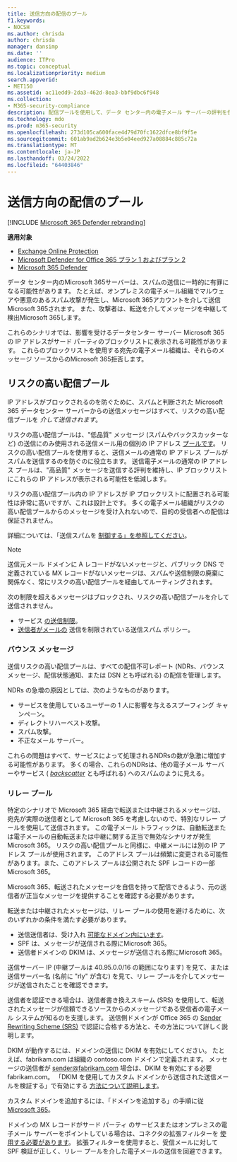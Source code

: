 ```yaml
---
title: 送信方向の配信のプール
f1.keywords:
- NOCSH
ms.author: chrisda
author: chrisda
manager: dansimp
ms.date: ''
audience: ITPro
ms.topic: conceptual
ms.localizationpriority: medium
search.appverid:
- MET150
ms.assetid: ac11edd9-2da3-462d-8ea3-bbf9dbc6f948
ms.collection:
- M365-security-compliance
description: 配信プールを使用して、データ センター内の電子メール サーバーの評判を保護するMicrosoft 365します。
ms.technology: mdo
ms.prod: m365-security
ms.openlocfilehash: 273d105ca600face4d79d70fc1622dfce8bf9f5e
ms.sourcegitcommit: 601ab9ad2b624e3b5e04eed927a08884c885c72a
ms.translationtype: MT
ms.contentlocale: ja-JP
ms.lasthandoff: 03/24/2022
ms.locfileid: "64403846"
---
```

# <a name="outbound-delivery-pools"></a>送信方向の配信のプール

[!INCLUDE [Microsoft 365 Defender rebranding](../includes/microsoft-defender-for-office.md)]

**適用対象**
- [Exchange Online Protection](exchange-online-protection-overview.md)
- [Microsoft Defender for Office 365 プラン 1 およびプラン 2](defender-for-office-365.md)
- [Microsoft 365 Defender](../defender/microsoft-365-defender.md)

データ センター内のMicrosoft 365サーバーは、スパムの送信に一時的に有罪になる可能性があります。 たとえば、オンプレミスの電子メール組織でマルウェアや悪意のあるスパム攻撃が発生し、Microsoft 365アカウントを介して送信Microsoft 365されます。 また、攻撃者は、転送を介してメッセージを中継して検出Microsoft 365します。

これらのシナリオでは、影響を受けるデータセンター サーバー Microsoft 365の IP アドレスがサード パーティのブロックリストに表示される可能性があります。 これらのブロックリストを使用する宛先の電子メール組織は、それらのメッセージ ソースからのMicrosoft 365拒否します。

## <a name="high-risk-delivery-pool"></a>リスクの高い配信プール

IP アドレスがブロックされるのを防ぐために、スパムと判断された Microsoft 365 データセンター サーバーからの送信メッセージはすべて、リスクの高い配信プールを _介して送信されます_。

リスクの高い配信プールは、"低品質" メッセージ (スパムやバックスカッターなど) の送信にのみ使用される送信メール用の個別の IP アドレス [プールです](backscatter-messages-and-eop.md)。 リスクの高い配信プールを使用すると、送信メールの通常の IP アドレス プールがスパムを送信するのを防ぐのに役立ちます。 送信電子メールの通常の IP アドレス プールは、"高品質" メッセージを送信する評判を維持し、IP ブロックリストにこれらの IP アドレスが表示される可能性を低減します。

リスクの高い配信プール内の IP アドレスが IP ブロックリストに配置される可能性は非常に高いですが、これは設計上です。 多くの電子メール組織がリスクの高い配信プールからのメッセージを受け入れないので、目的の受信者への配信は保証されません。

詳細については、「送信スパムを [制御する」を参照してください](outbound-spam-controls.md)。

> [!NOTE]
> 送信元メール ドメインに A レコードがないメッセージと、パブリック DNS で定義されている MX レコードがないメッセージは、スパムや送信制限の廃棄に関係なく、常にリスクの高い配信プールを経由してルーティングされます。
>
> 次の制限を超えるメッセージはブロックされ、リスクの高い配信プールを介して送信されません。
>
> - サービス [の送信制限](/office365/servicedescriptions/exchange-online-service-description/exchange-online-limits#sending-limits-across-office-365-options)。
> - [送信者がメールの](configure-the-outbound-spam-policy.md) 送信を制限されている送信スパム ポリシー。

### <a name="bounce-messages"></a>バウンス メッセージ

送信リスクの高い配信プールは、すべての配信不可レポート (NDRs、バウンス メッセージ、配信状態通知、または DSN とも呼ばれる) の配信を管理します。

NDRs の急増の原因としては、次のようなものがあります。

- サービスを使用しているユーザーの 1 人に影響を与えるスプーフィング キャンペーン。
- ディレクトリハーベスト攻撃。
- スパム攻撃。
- 不正なメール サーバー。

これらの問題はすべて、サービスによって処理されるNDRsの数が急激に増加する可能性があります。 多くの場合、これらのNDRsは、他の電子メール サーバーやサービス ( _[backscatter](backscatter-messages-and-eop.md)_ とも呼ばれる) へのスパムのように見える。

### <a name="relay-pool"></a>リレー プール

特定のシナリオで Microsoft 365 経由で転送または中継されるメッセージは、宛先が実際の送信者として Microsoft 365 を考慮しないので、特別なリレー プールを使用して送信されます。 この電子メール トラフィックは、自動転送または電子メールの自動転送または中継に関する正当で無効なシナリオが発生Microsoft 365。 リスクの高い配信プールと同様に、中継メールには別の IP アドレス プールが使用されます。 このアドレス プールは頻繁に変更される可能性があります。また、このアドレス プールは公開された SPF レコードの一部Microsoft 365。

Microsoft 365、転送されたメッセージを自信を持って配信できるよう、元の送信者が正当なメッセージを提供することを確認する必要があります。

転送または中継されたメッセージは、リレー プールの使用を避けるために、次のいずれかの条件を満たす必要があります。

- 送信送信者は、受け入れ [可能なドメイン内にいます](/exchange/mail-flow-best-practices/manage-accepted-domains/manage-accepted-domains)。
- SPF は、メッセージが送信される際にMicrosoft 365。
- 送信者ドメインの DKIM は、メッセージが送信される際にMicrosoft 365。

送信サーバー IP (中継プールは 40.95.0.0/16 の範囲になります) を見て、または送信サーバー名 (名前に "rly" が含む) を見て、リレー プールを介してメッセージが送信されたことを確認できます。

送信者を認証できる場合は、送信者書き換えスキーム (SRS) を使用して、転送されたメッセージが信頼できるソースからのメッセージである受信者の電子メール システムが知るのを支援します。 送信側ドメインが Office 365 の [Sender Rewriting Scheme (SRS)](/office365/troubleshoot/antispam/sender-rewriting-scheme) で認証に合格する方法と、その方法について詳しく説明します。

DKIM が動作するには、ドメインの送信に DKIM を有効にしてください。 たとえば、fabrikam.com は組織の contoso.com ドメインで定義されます。 メッセージの送信者が sender@fabrikam.com 場合は、DKIM を有効にする必要 fabrikam.com。 「DKIM を使用してカスタム ドメインから送信された送信メールを検証する」で有効にする [方法について説明します](use-dkim-to-validate-outbound-email.md)。

カスタム ドメインを追加するには、「ドメインを追加する」の手順に従[Microsoft 365](../../admin/setup/add-domain.md)。

ドメインの MX レコードがサード パーティ のサービスまたはオンプレミスの電子メール サーバーをポイントしている場合は、コネクタの拡張フィルターを [使用する必要があります](/exchange/mail-flow-best-practices/use-connectors-to-configure-mail-flow/enhanced-filtering-for-connectors)。 拡張フィルターを使用すると、受信メールに対して SPF 検証が正しく、リレー プールを介した電子メールの送信を回避できます。
